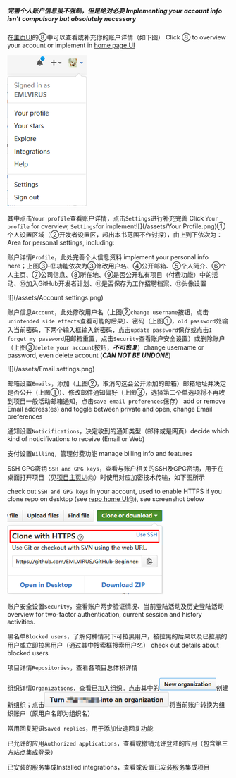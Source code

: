 ##### 完善个人账户信息虽不强制，但是绝对必要   Implementing your account info isn't compulsory but absolutely necessary

在[主页UI](/chapter1.md)的⑧中可以查看或补充你的账户详情（如下图）   Click ⑧ to overview your account or implement in [home page UI](/chapter1.md)

![](/assets/import.png)

其中点击`Your profile`查看账户详情，点击`Settings`进行补充完善   Click `Your profile` for overview, `Settings`for implement![](/assets/Your Profile.png)①个人设置区域（②开发者设置区，超出本书范围不作讨探），由上到下依次为：   Area for personal settings, including:

账户详情`Profile`，此处完善个人信息资料   implement your personal info here；上图③-⑫功能依次为③修改用户名、④公开邮箱、⑤个人简介、⑥个人主页、⑦公司信息、⑧所在地、⑨是否公开私有项目（付费功能）中的活动、⑩加入GitHub开发者计划、⑪是否保存为工作招聘档案、⑫头像设置

![](/assets/Account settings.png)

账户信息`Account`，此处修改用户名（上图②`change username`按钮，点击`unintended side effects`查看可能的后果）、密码（上图①，`old password`处输入当前密码，下两个输入框输入新密码，点击`update password`保存或点击`I forget my password`用邮箱重置，点击`Security`查看账户安全设置）或删除账户（上图③`delete your account`按钮，_**不可恢复**_）change username or password, even delete account \(_**CAN NOT BE UNDONE**_\)

![](/assets/Email settings.png)

邮箱设置`Emails`，添加（上图②，取消勾选会公开添加的邮箱）邮箱地址并决定是否公开（上图①）、修改邮件通知偏好（上图③，选择第二个单选项将不再收到项目一般活动邮箱通知，点击`save email preferences`保存）   add or remove Email address\(es\) and toggle between private and open, change Email preferences

通知设置`Noticifications`，决定收到的通知类型（邮件或是网页）decide which kind of noticifivations to receive \(Email or Web\)

支付设置`Billing`，管理付费功能 manage billing info and features

SSH GPG密钥 `SSH and GPG keys`，查看与账户相关的SSH及GPG密钥，用于在桌面打开项目（见[项目主页UI](/chapter1.md)⑬）时使用对应加密技术传输，如下图所示

check out `SSH and GPG keys` in your account, used to enable HTTPS if you clone repo on desktop \(see [repo home UI](/chapter1.md)⑬\), see screenshot below

![](/assets/加密.png)

账户安全设置`Security`，查看账户两步验证情况、当前登陆活动及历史登陆活动 overview for two-factor authentication, current session and history activities.

黑名单`Blocked users`，了解何种情况下可拉黑用户，被拉黑的后果以及已拉黑的用户或立即拉黑用户（通过其中搜索框搜索用户名）   check out details about blocked users

项目详情`Repositories`，查看各项目总体积详情

组织详情`Organizations`，查看已加入组织。点击其中的![](/assets/import4.png)创建新组织；点击![](/assets/import5.png)将当前账户转换为组织账户（原用户名即为组织名）

常用回复短语`Saved replies`，用于添加快速回复功能

已允许的应用`Authorized applications`，查看或撤销允许登陆的应用（包含第三方站点集成登录）

已安装的服务集成Installed integrations，查看或设置已安装服务集成项目

